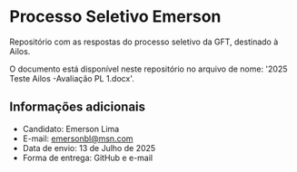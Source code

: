 # Processo Seletivo Emerson
Repositório com as respostas do processo seletivo da GFT, destinado à Ailos.

O documento está disponível neste repositório no arquivo de nome: '2025 Teste Ailos -Avaliação PL 1.docx'.
## Informações adicionais
- Candidato: Emerson Lima
- E-mail: emersonbl@msn.com
- Data de envio: 13 de Julho de 2025
- Forma de entrega: GitHub e e-mail
